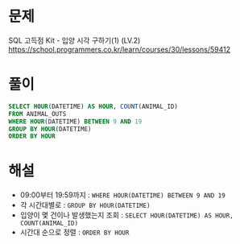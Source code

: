 # 문제
SQL 고득점 Kit - 입양 시각 구하기(1) (LV.2)
https://school.programmers.co.kr/learn/courses/30/lessons/59412


# 풀이

```SQL
SELECT HOUR(DATETIME) AS HOUR, COUNT(ANIMAL_ID)
FROM ANIMAL_OUTS
WHERE HOUR(DATETIME) BETWEEN 9 AND 19
GROUP BY HOUR(DATETIME)
ORDER BY HOUR
```


# 해설
* 09:00부터 19:59까지 : `WHERE HOUR(DATETIME) BETWEEN 9 AND 19`
* 각 시간대별로 : `GROUP BY HOUR(DATETIME)`
* 입양이 몇 건이나 발생했는지 조회 : `SELECT HOUR(DATETIME) AS HOUR, COUNT(ANIMAL_ID)`
* 시간대 순으로 정렬 : `ORDER BY HOUR`